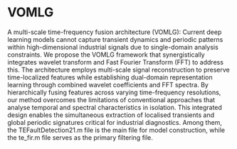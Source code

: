 # VOMLG
A multi-scale time-frequency fusion architecture (VOMLG): Current deep learning models cannot capture transient dynamics and periodic patterns within high-dimensional industrial signals due to single-domain analysis constraints. We propose the VOMLG framework that synergistically integrates wavelet transform and Fast Fourier Transform (FFT) to address this. The architecture employs multi-scale signal reconstruction to preserve time-localized features while establishing dual-domain representation learning through combined wavelet coefficients and FFT spectra. By hierarchically fusing features across varying time-frequency resolutions, our method overcomes the limitations of conventional approaches that analyse temporal and spectral characteristics in isolation. This integrated design enables the simultaneous extraction of localised transients and global periodic signatures critical for industrial diagnostics.
Among them, the TEFaultDetection21.m file is the main file for model construction, while the te_fir.m file serves as the primary filtering file.
